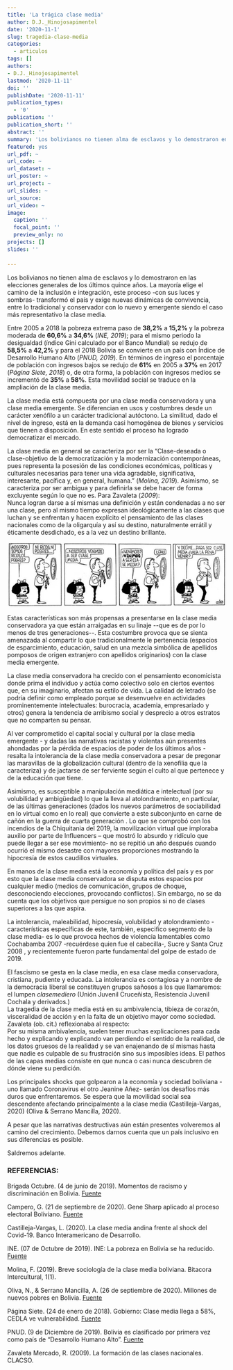 ```yaml
---
title: 'La trágica clase media'
author: D.J._Hinojosapimentel
date: '2020-11-1'
slug: tragedia-clase-media
categories:
  - articulos
tags: []
authors:
- D.J._Hinojosapimentel
lastmod: '2020-11-11'
doi: ''
publishDate: '2020-11-11'
publication_types:
  - '0'
publication: ''
publication_short: ''
abstract: ''
summary: 'Los bolivianos no tienen alma de esclavos y lo demostraron en las elecciones generales de los últimos quince años. La mayoría elige el camino de la inclusión e integración ...'
featured: yes
url_pdf: ~
url_code: ~
url_dataset: ~
url_poster: ~
url_project: ~
url_slides: ~
url_source: 
url_video: ~
image:
  caption: ''
  focal_point: ''
  preview_only: no
projects: []
slides: ''

---
```


Los bolivianos no tienen alma de esclavos y lo demostraron en las elecciones generales de los últimos quince años. La mayoría elige el camino de la inclusión e integración, este proceso -con sus luces y sombras- transformó el país y exige nuevas dinámicas de convivencia, entre lo tradicional y conservador con lo nuevo y emergente siendo el caso más representativo la clase media.

Entre 2005 a 2018 la pobreza extrema paso de **38,2%** a **15,2%** y la pobreza moderada de **60,6%** a **34,6%** (*INE, 2019*); para el mismo periodo la desigualdad (índice Gini calculado por el Banco Mundial) se redujo de **58,5%** a **42,2%** y para el 2018 Bolivia se convierte en un país con Índice de Desarrollo Humano Alto (*PNUD, 2019*). En términos de ingreso el porcentaje de población con ingresos bajos se redujo de **61%** en 2005 a **37%** en 2017 (*Página Siete, 2018*) o, de otra forma, la población con ingresos medios se incrementó de **35%** a **58%**. Esta movilidad social se traduce en la ampliación de la clase media.

La clase media está compuesta por una clase media conservadora y una clase media emergente. Se diferencian en usos y costumbres desde un carácter xenófilo a un carácter tradicional autóctono. La similitud, dado el nivel de ingreso, está en la demanda casi homogénea de bienes y servicios que tienen a disposición. En este sentido el proceso ha logrado democratizar el mercado.

La clase media en general se caracteriza por ser la “Clase-deseada o clase-objetivo de la democratización y la modernización contemporáneas, pues representa la posesión de las condiciones económicas, políticas y culturales necesarias para tener una vida agradable, significativa, interesante, pacífica y, en general, humana.” (*Molina, 2019*). Asimismo, se caracteriza por ser ambigua y para definirla se debe hacer de forma excluyente según lo que no es. Para Zavaleta (*2009*):  
Nunca logran darse a sí mismas una definición y están condenadas a no ser una clase, pero al mismo tiempo expresan ideológicamente a las clases que luchan y se enfrentan y hacen explícito el pensamiento de las clases nacionales como de la oligarquía y así su destino, naturalmente errátil y éticamente desdichado, es a la vez un destino brillante.

![](1.jpeg)

Estas características son más propensas a presentarse en la clase media conservadora ya que están arraigadas en su linaje --que es de por lo menos de tres generaciones--. Esta costumbre provoca que se sienta amenazada al compartir lo que tradicionalmente le pertenencia (espacios de esparcimiento, educación, salud en una mezcla simbólica de apellidos pomposos de origen extranjero con apellidos originarios) con la clase media emergente.

La clase media conservadora ha crecido con el pensamiento economicista donde prima el individuo y actúa como colectivo solo en ciertos eventos que, en su imaginario, afectan su estilo de vida. La calidad de letrado (se podría definir como empleado porque se desenvuelve en actividades prominentemente intelectuales: burocracia, academia, empresariado y otros) genera la tendencia de arribismo social y desprecio a otros estratos que no comparten su pensar. 
 
Al ver comprometido el capital social y cultural por la clase media emergente - y dadas las narrativas racistas y violentas aún presentes ahondadas por la pérdida de espacios de poder de los últimos años - resalta la intolerancia de la clase media conservadora a pesar de pregonar las maravillas de la globalización cultural (dentro de la xenofilia que la caracteriza) y de jactarse de ser ferviente según el culto al que pertenece y de la educación que tiene.

Asimismo, es susceptible a manipulación mediática e intelectual (por su volubilidad y ambigüedad) lo que la lleva al atolondramiento, en particular, de las últimas generaciones (dados los nuevos parámetros de sociabilidad en lo virtual como en lo real) que convierte a este subconjunto en carne de cañón en la guerra de cuarta generación  . Lo que se comprobó con los incendios de la Chiquitania del 2019, la movilización virtual que imploraba auxilio por parte de Influencers – que mostró lo absurdo y ridículo que puede llegar a ser ese movimiento- no se repitió un año después cuando ocurrió el mismo desastre con mayores proporciones mostrando la hipocresía de estos caudillos virtuales.

En manos de la clase media está la economía y política del país y es por esto que la clase media conservadora se disputa estos espacios por cualquier medio (medios de comunicación, grupos de choque, desconociendo elecciones, provocando conflictos). Sin embargo, no se da cuenta que los objetivos que persigue no son propios si no de clases superiores a las que aspira.

La intolerancia, maleabilidad, hipocresía, volubilidad y atolondramiento -características específicas de este, también, especifico segmento de la clase media- es lo que provoca hechos de violencia lamentables como Cochabamba 2007 -recuérdese quien fue el cabecilla-, Sucre y Santa Cruz 2008 , y recientemente fueron parte fundamental del golpe de estado de 2019.

El fascismo se gesta en la clase media, en esa clase media conservadora, cristiana, pudiente y educada. La intolerancia es contagiosa y a nombre de la democracia liberal se constituyen grupos sañosos a los que llamaremos: el lumpen *clasemediero* (Unión Juvenil Cruceñista, Resistencia Juvenil Cochala y derivados.)   
La tragedia de la clase media está en su ambivalencia, tibieza de corazón, visceralidad de acción y en la falta de un objetivo mayor como sociedad. Zavaleta (ob. cit.) reflexionaba al respecto:  
Por su misma ambivalencia, suelen tener muchas explicaciones para cada hecho y explicando y explicando van perdiendo el sentido de la realidad, de los datos gruesos de la realidad y se van enajenando de sí mismas hasta que nadie es culpable de su frustración sino sus imposibles ideas.
El pathos de las capas medias consiste en que nunca o casi nunca descubren de dónde viene su perdición. 

Los principales shocks que golpearon a la economía y sociedad boliviana -uno llamado Coronavirus el otro Jeanine Añez- serán los desafíos más duros que enfrentaremos. Se espera que la movilidad social sea descendente afectando principalmente a la clase media (Castilleja-Vargas, 2020) (Oliva & Serrano Mancilla, 2020).

A pesar que las narrativas destructivas aún están presentes volveremos al camino del crecimiento. Debemos darnos cuenta que un país inclusivo en sus diferencias es posible.

Saldremos adelante.

### REFERENCIAS:
Brigada Octubre. (4 de junio de 2019). Momentos de racismo y discriminación en Bolivia. [Fuente](https://youtu.be/-I6P1XO39ZE)

Campero, G. (21 de septiembre de 2020). Gene Sharp aplicado al proceso electoral Boliviano. [Fuente](https://lavanguardia.netlify.app/publication/gene-sharp-aplicado/)

Castilleja-Vargas, L. (2020). La clase media andina frente al shock del Covid-19. Banco Interamericano de Desarrollo.

INE. (07 de Octubre de 2019). INE: La pobreza en Bolivia se ha reducido. 
[Fuente](https://www.ine.gob.bo/index.php/ine-la-pobreza-en-bolivia-se-ha-reducido/)

Molina, F. (2019). Breve sociología de la clase media boliviana. Bitacora Intercultural, 1(1).

Oliva, N., & Serrano Mancilla, A. (26 de septiembre de 2020). Millones de nuevos pobres en Bolivia.
[Fuente](https://www.celag.org/millones-de-nuevos-pobres-en-bolivia/)

Página Siete. (24 de enero de 2018). Gobierno: Clase media llega a 58%, CEDLA ve vulnerabilidad. 
[Fuente](https://www.paginasiete.bo/economia/2018/1/24/gobierno-clase-media-llega-58-cedla-vulnerabilidad-167552.html)

PNUD. (9 de Diciembre de 2019). Bolivia es clasificado por primera vez como país de “Desarrollo Humano Alto”. 
[Fuente](https://www.bo.undp.org/content/bolivia/es/home/presscenter/articles/2019/bolivia-es-clasificado-por-primera-vez-como-pais-de-desarrollo-h.html)

Zavaleta Mercado, R. (2009). La formación de las clases nacionales. CLACSO.

